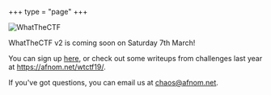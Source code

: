 +++
type = "page"
+++

![WhatTheCTF](/images/wtctf-logo.png)

WhatTheCTF v2 is coming soon on Saturday 7th March!

You can sign up [here](/signup), or check out some writeups from challenges
last year at <https://afnom.net/wtctf19/>.

If you've got questions, you can email us at <chaos@afnom.net>.